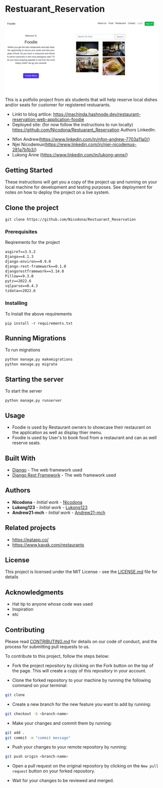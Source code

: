 # Restuarant_Reservation
![404 page](images/landing.png?raw=true "Title")
This is a potfolio project from alx students that will help reserve local dishes and/or seats for customer for registered restuarants.
* Linkt to blog artilce: https://machinda.hashnode.dev/restaurant-reservation-web-application-foodie
* Deployed site: (for now follow the instructions to run locally)  https://github.com/Nicodona/Restuarant_Reservation
Authors LinkedIn: 
- Nfon Andrew(https://www.linkedin.com/in/nfon-andrew-7703a11a0/)
- Njei Nicodemus(https://www.linkedin.com/in/njei-nicodemus-281a7b1b3/)
- Lukong Anne (https://www.linkedin.com/in/lukong-anne/)

## Getting Started

These instructions will get you a copy of the project up and running on your local machine for development and testing purposes. See deployment for notes on how to deploy the project on a live system.

## Clone the project

```
git clone https://github.com/Nicodona/Restuarant_Reservation
```

### Prerequisites

Reqirements for the project

```
asgiref==3.5.2
Django==4.1.3
django-environ==0.9.0
django-rest-framework==0.1.0
djangorestframework==3.14.0
Pillow==9.3.0
pytz==2022.6
sqlparse==0.4.3
tzdata==2022.6
```

### Installing

To Install the above requirements

```
pip install -r requirements.txt
```

## Running Migrations

To run migrations

```
python manage.py makemigrations
python manage.py migrate
```

## Starting the server

To start the server

```
python manage.py runserver
```

## Usage
* Foodie is used by Restaurant owners to showcase their restaurant on the application as well as display thier menu.
* Foodie is used by User's to book food from a restaurant and can as well reserve seats.


## Built With

* [Django](https://www.djangoproject.com/) - The web framework used
* [Django Rest Framework](https://www.django-rest-framework.org/) - The web framework used

## Authors

* **Nicodona** - *Initial work* - [Nicodona](https://github.com/Nicodona)
* **Lukong123** - *Initial work* - [Lukong123](https://github.com/Lukong123)
* **Andrew21-mch** - *Initial work* - [Andrew21-mch](https://github.com/Andrew21-mch)

## Related projects
* https://eatapp.co/
* https://www.kayak.com/restaurants

## License

This project is licensed under the MIT License - see the [LICENSE.md](LICENSE.md) file for details

## Acknowledgments

* Hat tip to anyone whose code was used
* Inspiration
* etc

## Contributing

Please read [CONTRIBUTING.md](https://gist.github.com/PurpleBooth/b24679402957c63ec426) for details on our code of conduct, and the process for submitting pull requests to us.

To contribute to this project, follow the steps below:

* Fork the project repository by clicking on the Fork button on the top of the page. This will create a copy of this repository in your account.

* Clone the forked repository to your machine by running the following command on your terminal:

```bash
git clone
```

* Create a new branch for the new feature you want to add by running:

```bash
git checkout -b <branch-name>
```

* Make your changes and commit them by running:

``` bash
git add .
git commit -m "commit message"
```

* Push your changes to your remote repository by running:

``` bash
git push origin <branch-name>
```

* Open a pull request on the original repository by clicking on the `New pull request` button on your forked repository.

* Wait for your changes to be reviewed and merged.

